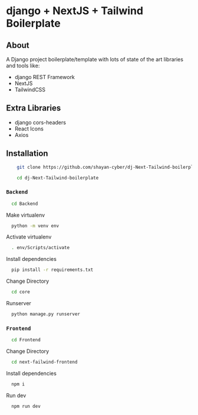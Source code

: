 
# django + NextJS + Tailwind Boilerplate



## About

A Django project boilerplate/template with lots of state of the art libraries and tools like:

- django REST Framework
- NextJS
- TailwindCSS


## Extra Libraries


- django cors-headers
- React Icons
- Axios


## Installation

```bash
    git clone https://github.com/shayan-cyber/dj-Next-Tailwind-boilerplate.git

```
```bash
    cd dj-Next-Tailwind-boilerplate
```



### `Backend`

```bash
  cd Backend
```

Make virtualenv

```bash
  python -m venv env
```

Activate virtualenv

```bash
  . env/Scripts/activate
```

Install dependencies

```bash
  pip install -r requirements.txt
```

Change Directory

```bash
  cd core
```

Runserver

```bash
  python manage.py runserver
```




### `Frontend`

```bash
  cd Frontend
```


Change Directory

```bash
  cd next-failwind-frontend
```

Install dependencies

```bash
  npm i
```

Run dev

```bash
  npm run dev
```
